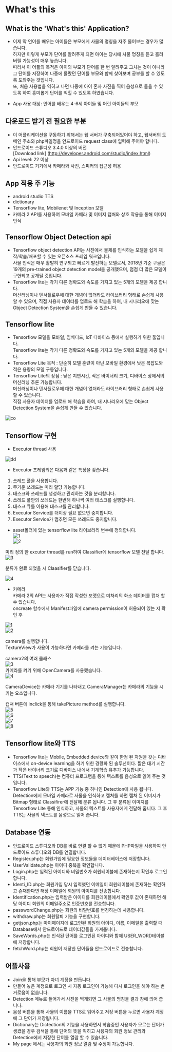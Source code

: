 # What's this  

## What is the 'What's this' Application?   

* 이제 막 언어를 배우는 아이들은 부모에게 사물의 명칭을 자주 물어보는 경우가 많습니다.  
하지만 이렇게 부모가 단어를 알려주게 되면 아이는 당시에 사물 명칭을 듣고 흘려 버릴 가능성이 매우 높습니다.  
따라서 이 어플의 목적은 아이의 부모가 단어를 한 번 알려주고 그치는 것이 아니라 그 단어를 저장하여 나중에 몰랐던 단어를 부모와 함께 찾아보며 공부를  할 수 있도록 도와주는 것입니다.  
또, 처음 사용법을 익히고 나면 나중에 아이 혼자 사진을 찍어 음성으로 들을 수 있도록 하여 흥미롭게 단어를 익힐 수 있도록 하였습니다.  

* App 사용 대상: 언어를 배우는 4-6세 아이들 및 어린 아이들의 부모 

## 다운로드 받기 전 필요한 부분  

* 이 어플리케이션을 구동하기 위해서는 웹 서버가 구축되어있어야 하고, 웹서버의 도메인 주소와 php파일명을 안드로이드 request class에 입력해 주어야 합니다.  
* 안드로이드 스튜디오 3.4.0 이상의 버전  
[Download link] (http://developer.android.com/studio/index.html)  
* Api level: 22 이상  
* 안드로이드 기기에서 카메라와 사진, 스피커의 접근성 허용  

## App 적용 주 기능  

* android studio TTS  
* dictionary  
* Tensorflow lite, Mobilenet 및 lnception 모델   
* 카메라 2 API를 사용하여 모바일 카메라 및 이미지 캡처와 상호 작용을 통해 이미지 인식  

## Tensorflow Object Detection api  

* Tensorflow object detection API는 사진에서 물체를 인식하는 모델을 쉽게 제작/학습/배포할 수 있는 오픈소스 프레임 워크입니다.  
  사물 인식은 매우 활발히 연구되고 빠르게 발전하는 모델로서, 2018년 기준 구글은 19개의 pre-trained object detection model을 공개했으며,  점점 더 많은 모델이 구현되고 공개될 것입니다.  
* Tensorflow lite는 각기 다른 정확도와 속도를 가지고 있는 5개의 모델을 제공 합니다.  
  머신러닝이나 텐서플로우에 대한 개념이 없더라도 라이브러리 형태로 손쉽게 사용할 수 있으며, 직접 사용자 데이터를 업로드 해 학습을 하여, 내 시나리오에 맞는 Object Detection System을 손쉽게 만들 수 있습니다.  
  
## Tensorflow lite  

* Tensorflow 모델을 모바일, 임베디드, IoT 디바이스 등에서 실행하기 위한 툴입니다.  
  Tensorflow lite는 각기 다른 정확도와 속도를 가지고 있는 5개의 모델을 제공 합니다.  
* Tensorflow Lite 목적 : 단순히 모델 훈련이 아닌 모바일 환경에서 낮은 복잡도와 적은 용량의 모델 구동입니다.  
* Tensorflow Lite의 장점 : 낮은 지연시간, 작은 바이너리 크기, 디바이스 상에서의 머신러닝 추론 가능합니다.  
머신러닝이나 텐서플로우에 대한 개념이 없더라도 라이브러리 형태로 손쉽게 사용할 수 있습니다.  
직접 사용자 데이터를 업로드 해 학습을 하여, 내 시나리오에 맞는 Object Detection System을 손쉽게 만들 수 있습니다.  

![co](https://user-images.githubusercontent.com/48505700/59355648-54c4b600-8d62-11e9-9b11-64ec2c4f1e4f.jpg)  
## Tensorflow 구현  

* Executor thread 사용  

![dd](https://user-images.githubusercontent.com/48505700/59356022-095ed780-8d63-11e9-856b-a5eaecd239f2.jpg)  
  
* Executor 프레임웍은 다음과 같은 특징을 갖습니다.  
1. 쓰레드 풀을 사용합니다.  
2. 무거운 쓰레드는 미리 할당 가능합니다.  
3. 태스크와 쓰레드를 생성하고 관리하는 것을 분리합니다.  
4. 쓰레드 풀안의 쓰레드는 한번해 하나씩 여러 태스크를 실행합니다.  
5. 태스크 큐를 이용해 태스크를 관리합니다.  
6. Executor Service를 더이상 필요 없으면 중지합니다.  
7. Executor Service가 멈추면 모든 쓰레드도 중지합니다.  
  
* asset폴더에 있는 tensorflow lite 라이브러리 변수에 정의합니다.  
![1](https://user-images.githubusercontent.com/48505700/59356550-031d2b00-8d64-11e9-9bde-57015725fb65.jpg)  
![2](https://user-images.githubusercontent.com/48505700/59356569-0a443900-8d64-11e9-9590-fb6107fb2540.jpg)  
  
 미리 정의 한 excutor thread를 run하여 Classifier에 tensorflow 모델 전달 합니다.  
 ![3](https://user-images.githubusercontent.com/48505700/59356575-0fa18380-8d64-11e9-8073-8bc6942347ab.jpg)  
   
분류가 완료 되었을 시 Claasifier를 닫습니다.  

![4](https://user-images.githubusercontent.com/48505700/59356583-162ffb00-8d64-11e9-84a4-87678f56d4c4.jpg)  
  
* 카메라  
 카메라 2의 API는 사용자가 직접 작성한 포맷으로 미처리의 화소 데이터를 캡처 할 수 있습니다.  
 oncreate 함수에서 Manifest파일에 camera permission이 허용되어 있는 지 확인 후  
   
 ![1](https://user-images.githubusercontent.com/48505700/59357516-f39ee180-8d65-11e9-9829-3197e71450b4.jpg)  
 ![2](https://user-images.githubusercontent.com/48505700/59357535-fa2d5900-8d65-11e9-94db-ad6750435db2.jpg)  
   
  camera를 실행합니다.  
  TextureView가 사용이 가능하다면 카메라를 켜는 기능입니다.  
  
  camera2의 여러 클래스  
  ![3](https://user-images.githubusercontent.com/48505700/59357543-00233a00-8d66-11e9-952a-dc9e9f0b0aef.jpg)  
  카메라를 켜기 위해 OpenCamera를 사용했습니다.  
  ![4](https://user-images.githubusercontent.com/48505700/59357558-06b1b180-8d66-11e9-975a-54366fb805cb.jpg)  
  
  CameraDevice는 카메라 기기를 나타내고 CameraManager는 카메라의 기능을 시키는 요소입니다.  
    
  캡쳐 버튼에 inclick을 통해 takePicture method를 실행합니다.    
  ![5](https://user-images.githubusercontent.com/48505700/59357571-0ca79280-8d66-11e9-9346-b2c1e078f316.jpg)    
  ![6](https://user-images.githubusercontent.com/48505700/59357595-14673700-8d66-11e9-90ec-710c98c87f97.jpg)  
  ![7](https://user-images.githubusercontent.com/48505700/59357601-1a5d1800-8d66-11e9-814b-694779eeb951.jpg)     
  ![8](https://user-images.githubusercontent.com/48505700/59357618-20eb8f80-8d66-11e9-9f3b-ba8447ced251.jpg)  
    
    
   
## Tensorflow lite와 TTS  

* Tensorflow lite는 Mobile, Embedded device와 같이 한정 된 자원을 갖는 디바이스에서 on-device learning을 하기 위한 경량화 된 솔루션이다. 짧은 대기 시간과 작은 바이너리 크기로 디바이스 내에서 기계학습 유추가 가능합니다.  
* TTS(Text to speech)는 컴퓨터 프로그램을 통해 텍스트를 음성으로 읽어 주는 것 입니다.  
* Tensorflow Lite와 TTS는 APP 기능 중 하나인 Detection에 사용 됩니다. Detection에서 모바일 카메라로 사물을 인식하고 캡처를 하면 캡처 된 이미지가 Bitmap 형태로 Classifirer에 전달해 분류 됩니다. 그 후 분류된 이미지를 Tensorflow Lite 통해 인식하고, 사물의 텍스트를 사용자에게 전달해 줍니다. 그 후 TTS는 사물의 텍스트를 음성으로 읽어 줍니다.  

## Database 연동  

* 안드로이드 스튜디오와 DB를 바로 연결 할 수 없기 때문에 PHP파일을 사용하여 안드로이드 스튜디오와 DB를 연결합니다.
* Register.php는 회원가입에 필요한 정보들을 데이터베이스에 저장합니다.  
* UserValidate.php는 아이디 중복을 확인합니다.  
* Login.php는 입력된 아이디와 비밀번호가 회원테이블에 존재하는지 확인후 로그인합니다.  
* Identi_ID.php는 회원가입 당시 입력했던 이메일이 회원테이블에 존재하는 확인하고 존재한다면 해당 이메일에 회원의 아이디를 전송합니다.  
* Identification.php는 입력받은 아이디를 회원테이블에서 확인후 값이 존재하면 해당 아이디 회원의 이메일주소로 인증번호를 전송합니다.  
* passwordChange.php는 회원의 비밀번호를 변경하는데 사용합니다.  
* withdraw.php는 회원탈퇴 기능을 구현합니다.  
* getjson.php는 마이페이지에 로그인된 회원의 아이디, 이름, 이메일을 출력할 때 Database에서 안드로이드로 데이터값들을 가져옵니다.  
* SaveWords.php는 인식된 단어를 로그인된 아이디와 함께 USER_WORD테이블에 저장합니다.  
* fetchWord.php는 회원이 저장한 단어들을 안드로이드로 전송합니다.

## 어플사용  

* Join을 통해 부모가 자녀 계정을 만듭니다.  
* 만들어 놓은 계정으로 로그인 시 자동 로그인이 가능해 다시 로그인을 해야 하는 번거로움이 없습니다.  
* Detection 메뉴로 들어가서 사진을 찍게되면 그 사물의 명칭을 결과 창에 띄어 줍니다.  
* 음성 버튼을 통해 사물의 이름을 TTS로 읽어주고 저장 버튼을 누르면 사용자 계정에 그 단어가 저장됩니다.  
* Dictionary는 Dictection의 기능을 사용하면서 학습중인 사용자가 모르는 단어가 생겼을 경우 검색을 통해 단어의 뜻을 익히고 사용자의 회원 정보 관리와 Detection에서 저장한 단어를 열람 할 수 있습니다.  
* My page 에서는 사용자의 회원 정보 열람 및 수정이 가능합니다.  
